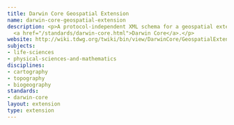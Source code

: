 ```yaml
---
title: Darwin Core Geospatial Extension
name: darwin-core-geospatial-extension
description: <p>A protocol-independent XML schema for a geospatial extension to the
  <a href="/standards/darwin-core.html">Darwin Core</a>.</p>
website: http://wiki.tdwg.org/twiki/bin/view/DarwinCore/GeospatialExtension
subjects:
- life-sciences
- physical-sciences-and-mathematics
disciplines:
- cartography
- topography
- biogeography
standards:
- darwin-core
layout: extension
type: extension
---
```


